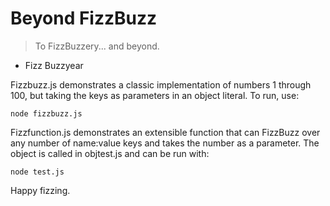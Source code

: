 Beyond FizzBuzz
===============

> To FizzBuzzery... and beyond.
- Fizz Buzzyear

Fizzbuzz.js demonstrates a classic implementation of numbers 1 through 100, but taking the keys as parameters in an object literal. To run, use:

`node fizzbuzz.js`

Fizzfunction.js demonstrates an extensible function that can FizzBuzz over any number of name:value keys and takes the number as a parameter. The object is called in objtest.js and can be run with:

`node test.js`

Happy fizzing.
